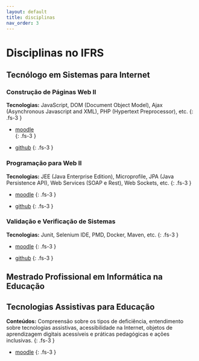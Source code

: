 ```yaml
---
layout: default
title: disciplinas
nav_order: 3
---
```


# Disciplinas no IFRS

## Tecnólogo em Sistemas para Internet
### Construção de Páginas Web II
**Tecnologias:** JavaScript, DOM (Document Object Model), Ajax (Asynchronous Javascript and XML), PHP (Hypertext Preprocessor), etc. 
{: .fs-3 }
* [moodle](https://moodle.poa.ifrs.edu.br/course/view.php?id=5778)  
{: .fs-3 }

* [github](https://rodrigoprestesmachado.github.io/cpw2/) 
{: .fs-3 }

### Programação para Web II
**Tecnologias:** JEE (Java Enterprise Edition), Microprofile, JPA (Java Persistence API), Web Services (SOAP e Rest), Web Sockets, etc. 
{: .fs-3 }

* [moodle](https://moodle.poa.ifrs.edu.br/course/view.php?id=5779) 
{: .fs-3 }

* [github](https://rodrigoprestesmachado.github.io/pw2/) 
{: .fs-3 }

### Validação e Verificação de Sistemas
**Tecnologias:** Junit, Selenium IDE, PMD, Docker, Maven, etc. 
{: .fs-3 }

* [moodle](https://moodle.poa.ifrs.edu.br/course/view.php?id=5780) 
{: .fs-3 }

* [github](https://rodrigoprestesmachado.github.io/vvs/) 
{: .fs-3 }
                   
## Mestrado Profissional em Informática na Educação
## Tecnologias Assistivas para Educação
**Conteúdos:** Compreensão sobre os tipos de deficiência, entendimento sobre tecnologias assistivas, acessibilidade na Internet, objetos de aprendizagem digitais acessíveis e práticas pedagógicas e ações inclusivas. 
{: .fs-3 }

* [moodle](https://moodle.poa.ifrs.edu.br/course/view.php?id=4138") 
{: .fs-3 }
                   